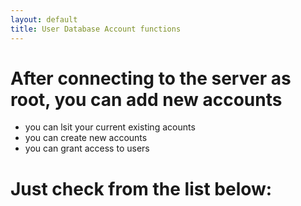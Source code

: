 ```yaml
---
layout: default
title: User Database Account functions
---
```



# After connecting to the server as root, you can add new accounts


* you can lsit your current existing acounts
* you can create new accounts
* you can grant access to users

# Just check from the list below:
